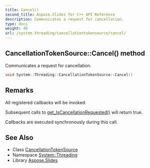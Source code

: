```yaml
---
title: Cancel()
second_title: Aspose.Slides for C++ API Reference
description: Communicates a request for cancellation.
type: docs
weight: 40
url: /system.threading/cancellationtokensource/cancel/
---
```

## CancellationTokenSource::Cancel() method


Communicates a request for cancellation.

```cpp
void System::Threading::CancellationTokenSource::Cancel()
```

## Remarks



All registered callbacks will be invoked. 

Subsequent calls to [get_IsCancellationRequested()](../get_iscancellationrequested/) will return true. 

Callbacks are executed synchronously during this call. 

## See Also

* Class [CancellationTokenSource](../)
* Namespace [System::Threading](../../)
* Library [Aspose.Slides](../../../)
